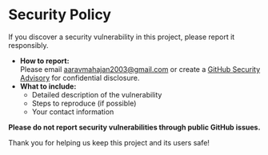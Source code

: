 # Security Policy

If you discover a security vulnerability in this project, please report it responsibly.

- **How to report:**  
  Please email aaravmahajan2003@gmail.com or create a [GitHub Security Advisory](https://github.com/aaravmahajanofficial/jenkins-gradle-convention-plugin/security/advisories) for confidential disclosure.
- **What to include:**  
  - Detailed description of the vulnerability
  - Steps to reproduce (if possible)
  - Your contact information

**Please do not report security vulnerabilities through public GitHub issues.**

Thank you for helping us keep this project and its users safe!
